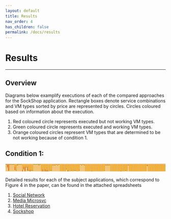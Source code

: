 ```yaml
---
layout: default
title: Results
nav_order: 4
has_children: false
permalink: /docs/results
---
```


# Results
---

## Overview

Diagrams below examplify executions of each of the compared approaches for the SockShop application.
Rectangle boxes denote service combinations and VM types sorted by price are represented by circles. 
Circles coloured based on information about the execution. 
1. Red coloured circle represents executed but not working VM types.
2. Green coloured circle represents executed and working VM types.
3. Orange coloured circles represent VM types that are determined to be not working because of condition 1.

## Condition 1:
![SortFind](https://github.com/kubercostoptimizer/kubercostoptimizer.github.io/blob/main/sockshop.png)

Detailed results for each of the subject applications, which correspond to Figure 4 in the paper, can be found in the attached spreadsheets 
1. [Social Network](#blog-collection)
2. [Media Microsvc](#identifying-google-play-malware-blogs)
3. [Hotel Reservation](#malware-collection-and-analysis)
4. [Sockshop]()

